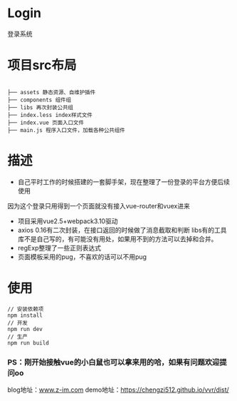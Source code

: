 # Login
登录系统

# 项目src布局
```

├── assets 静态资源、自维护插件
├── components 组件组
├── libs 再次封装公共组
├── index.less index样式文件
├── index.vue 页面入口文件
├── main.js 程序入口文件，加载各种公共组件

```

# 描述
* 自己平时工作的时候搭建的一套脚手架，现在整理了一份登录的平台方便后续使用

因为这个登录只用得到一个页面就没有接入vue-router和vuex进来
* 项目采用vue2.5+webpack3.10驱动
* axios 0.16有二次封装，在接口返回的时候做了消息截取和判断
libs有的工具库不是自己写的，有可能没有用处，如果用不到的方法可以去掉和合并。
* regExp整理了一些正则表达式
* 页面模板采用的pug，不喜欢的话可以不用pug

# 使用
```
// 安装依赖项
npm install
// 开发
npm run dev
// 生产
npm run build

```

### PS：刚开始接触vue的小白鼠也可以拿来用的哈，如果有问题欢迎提问oo
blog地址：www.z-im.com
demo地址：https://chengzi512.github.io/vvr/dist/